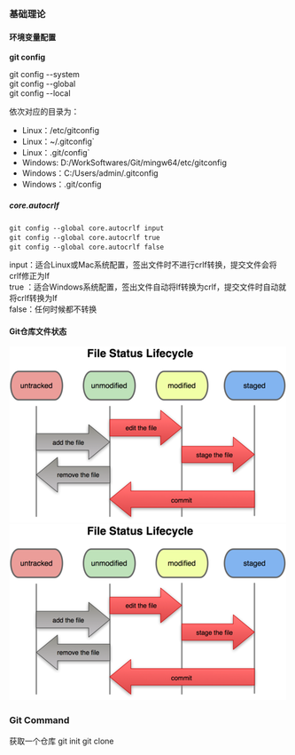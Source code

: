 
### 基础理论

#### 环境变量配置

**git config**

git config --system    
git config --global    
git config --local     

依次对应的目录为：  
- Linux：/etc/gitconfig  
- Linux：~/.gitconfig`  
- Linux：.git/config`  
- Windows: D:/WorkSoftwares/Git/mingw64/etc/gitconfig  
- Windows：C:/Users/admin/.gitconfig  
- Windows：.git/config

##### core.autocrlf  

`git config --global core.autocrlf input`  
`git config --global core.autocrlf true`  
`git config --global core.autocrlf false`  

input：适合Linux或Mac系统配置，签出文件时不进行crlf转换，提交文件会将crlf修正为lf   
true ：适合Windows系统配置，签出文件自动将lf转换为crlf，提交文件时自动就将crlf转换为lf  
false：任何时候都不转换






#### Git仓库文件状态
![file_status](..//Resources/images/file_status.png)
![file_status](https://github.com/SummerLius/note/blob/master/Resources/images/file_status.png)

### Git Command

获取一个仓库
git init
git clone <repo-url>
